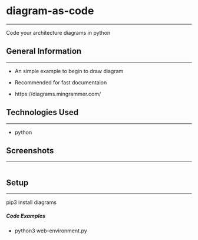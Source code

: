 <h1>diagram-as-code</h1>
<hr><p>Code your architecture diagrams in python</p><h2>General Information</h2>
<hr><ul>
<li>An simple example to begin to draw diagram</li>
</ul><ul>
<li>Recommended for fast documentaion</li>
</ul><ul>
<li>https://diagrams.mingrammer.com/</li>
</ul><h2>Technologies Used</h2>
<hr><ul>
<li>python</li>
</ul><h2>Screenshots</h2>
<hr><p><img src="http://github.com/clustered_web_services.png" alt=""></p><h2>Setup</h2>
<hr><p>pip3 install diagrams</p><h5>Code Examples</h5><ul>
<li>python3 web-environment.py</li>
</ul>
